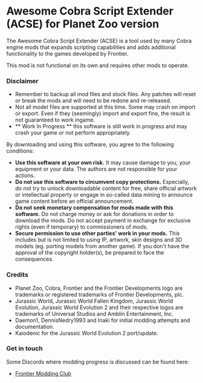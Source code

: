 # Awesome Cobra Script Extender (ACSE) for Planet Zoo version
The Awesome Cobra Script Extender (ACSE) is a tool used by many Cobra engine mods that expands scripting capabilities and adds additional functionality to the games developed by Frontier. 

This mod is not functional on its own and requires other mods to operate. 

### Disclaimer
- Remember to backup all mod files and stock files. Any patches will reset or break the mods and will need to be redone and re-released. 
- Not all model files are supported at this time. Some may crash on import or export. Even if they (seemingly) import and export fine, the result is not guaranteed to work ingame.
- ** Work In Progress ** this software is still work in progress and may crash your game or not perform appropriately.

By downloading and using this software, you agree to the following conditions:
- **Use this software at your own risk.** It may cause damage to you, your equipment or your data. The authors are not responsible for your actions.
- **Do not use this software to circumvent copy protections.** Especially, do not try to unlock downloadable content for free, share official artwork or intellectual property or engage in so-called data mining to announce game content before an official announcement.
- **Do not seek monetary compensation for mods made with this software.** Do not charge money or ask for donations in order to download the mods. Do not accept payment in exchange for exclusive rights (even if temporary) to commissioners of mods.
- **Secure permission to use other parties' work in your mods.** This includes but is not limited to using IP, artwork, skin designs and 3D models (eg. porting models from another game). If you don't have the approval of the copyright holder(s), be prepared to face the consequences.


### Credits
- Planet Zoo, Cobra, Frontier and the Frontier Developments logo are trademarks or registered trademarks of Frontier Developments, plc.
- Jurassic World, Jurassic World Fallen Kingdom, Jurassic World Evolution, Jurassic World Evolution 2 and their respective logos are trademarks of Universal Studios and Amblin Entertainment, Inc.
- Daemon1, DennisNedry1993 and Inaki for initial modding attempts and documentation.
- Kaiodenic for the Jurassic World Evolution 2 port/update.

### Get in touch
Some Discords where modding progress is discussed can be found here:

- [Frontier Modding Club](https://discord.gg/Su4jXKk)